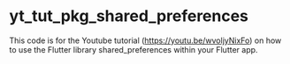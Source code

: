 # yt_tut_pkg_shared_preferences
This code is for the Youtube tutorial (https://youtu.be/wvoljyNixFo) on how to use the Flutter library shared_preferences within your Flutter app.

